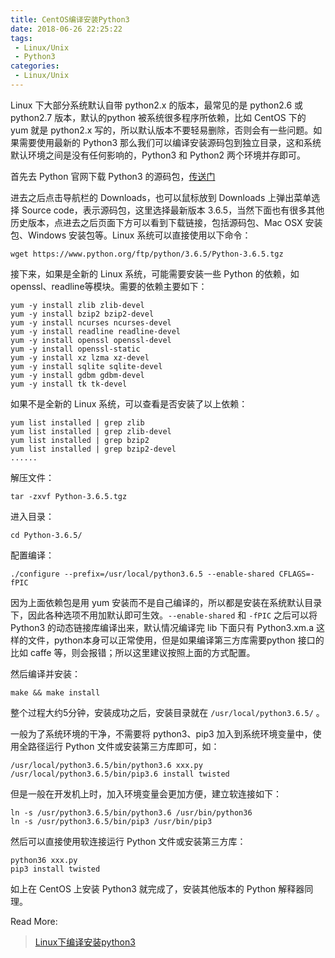 ```yaml
---
title: CentOS编译安装Python3
date: 2018-06-26 22:25:22
tags:
 - Linux/Unix
 - Python3
categories:
 - Linux/Unix
---
```


Linux 下大部分系统默认自带 python2.x 的版本，最常见的是 python2.6 或 python2.7 版本，默认的python 被系统很多程序所依赖，比如 CentOS 下的 yum 就是 python2.x 写的，所以默认版本不要轻易删除，否则会有一些问题。如果需要使用最新的 Python3 那么我们可以编译安装源码包到独立目录，这和系统默认环境之间是没有任何影响的，Python3 和 Python2 两个环境并存即可。

首先去 Python 官网下载 Python3 的源码包，[传送门](https://www.python.org/) 

进去之后点击导航栏的 Downloads，也可以鼠标放到 Downloads 上弹出菜单选择 Source code，表示源码包，这里选择最新版本 3.6.5，当然下面也有很多其他历史版本，点进去之后页面下方可以看到下载链接，包括源码包、Mac OSX 安装包、Windows 安装包等。Linux 系统可以直接使用以下命令：

```
wget https://www.python.org/ftp/python/3.6.5/Python-3.6.5.tgz
```

接下来，如果是全新的 Linux 系统，可能需要安装一些 Python 的依赖，如 openssl、readline等模块。需要的依赖主要如下：

```
yum -y install zlib zlib-devel
yum -y install bzip2 bzip2-devel
yum -y install ncurses ncurses-devel
yum -y install readline readline-devel
yum -y install openssl openssl-devel
yum -y install openssl-static
yum -y install xz lzma xz-devel
yum -y install sqlite sqlite-devel
yum -y install gdbm gdbm-devel
yum -y install tk tk-devel
```

如果不是全新的 Linux 系统，可以查看是否安装了以上依赖：

```
yum list installed | grep zlib
yum list installed | grep zlib-devel
yum list installed | grep bzip2
yum list installed | grep bzip2-devel
......
```

解压文件：

```
tar -zxvf Python-3.6.5.tgz
```

进入目录：

```
cd Python-3.6.5/
```

配置编译：

```
./configure --prefix=/usr/local/python3.6.5 --enable-shared CFLAGS=-fPIC
```

因为上面依赖包是用 yum 安装而不是自己编译的，所以都是安装在系统默认目录下，因此各种选项不用加默认即可生效。`--enable-shared` 和 `-fPIC` 之后可以将 Python3 的动态链接库编译出来，默认情况编译完 lib 下面只有 Python3.xm.a 这样的文件，python本身可以正常使用，但是如果编译第三方库需要python 接口的比如 caffe 等，则会报错；所以这里建议按照上面的方式配置。

然后编译并安装：

```
make && make install
```

整个过程大约5分钟，安装成功之后，安装目录就在 `/usr/local/python3.6.5/` 。

一般为了系统环境的干净，不需要将 python3、pip3 加入到系统环境变量中，使用全路径运行 Python 文件或安装第三方库即可，如：

```
/usr/local/python3.6.5/bin/python3.6 xxx.py
/usr/local/python3.6.5/bin/pip3.6 install twisted
```

但是一般在开发机上时，加入环境变量会更加方便，建立软连接如下：

```
ln -s /usr/python3.6.5/bin/python3.6 /usr/bin/python36
ln -s /usr/python3.6.5/bin/pip3 /usr/bin/pip3
```

然后可以直接使用软连接运行 Python 文件或安装第三方库：

```
python36 xxx.py
pip3 install twisted
```

如上在 CentOS 上安装 Python3 就完成了，安装其他版本的 Python 解释器同理。



Read More:

> [Linux下编译安装python3](https://www.cnblogs.com/freeweb/p/5181764.html)